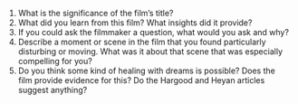 1. What is the significance of the film’s title?
2. What did you learn from this film? What insights did it provide?
3. If you could ask the filmmaker a question, what would you ask and why?
4. Describe a moment or scene in the film that you found particularly disturbing or moving. What was it about that scene that was especially compelling for you?
5. Do you think some kind of healing with dreams is possible? Does the film provide evidence for this? Do the Hargood and Heyan articles suggest anything?